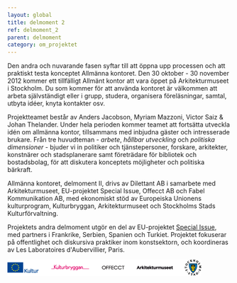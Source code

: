 ```yaml
---
layout: global
title: delmoment 2
ref: delmoment_2
parent: delmoment
category: om_projektet
---
```


Den andra och nuvarande fasen syftar till att öppna upp processen och att praktiskt testa konceptet Allmänna kontoret. Den 30 oktober - 30 november 2012 kommer ett tillfälligt Allmänt kontor att vara öppet på Arkitekturmuseet i Stockholm. Du som kommer för att använda kontoret är välkommen att arbeta självständigt eller i grupp, studera, organisera föreläsningar, samtal, utbyta idéer, knyta kontakter osv.

Projektteamet består av Anders Jacobson, Myriam Mazzoni, Victor Saiz & Johan Thelander. Under hela perioden kommer teamet att fortsätta utveckla idén om allmänna kontor, tillsammans med inbjudna gäster och intresserade brukare. Från tre huvudteman - *arbete*, *hållbar utveckling* och *politiska dimensioner* - bjuder vi in politiker och tjänstepersoner, forskare, arkitekter, konstnärer och stadsplanerare samt företrädare för bibliotek och bostadsbolag, för att diskutera konceptets möjligheter och politiska bärkraft.

Allmänna kontoret, delmoment II, drivs av Dilettant AB i samarbete med Arkitekturmuseet, EU-projektet Special Issue, Offecct AB och Fabel Kommunikation AB, med ekonomiskt stöd av Europeiska Unionens kulturprogram, Kulturbryggan, Arkitekturmuseet och Stockholms Stads Kulturförvaltning.

Projektets andra delmoment utgör en del av EU-projektet [Special Issue](http://specialissue.eu), med partners i Frankrike, Serbien, Spanien och Turkiet. Projektet fokuserar på offentlighet och diskursiva praktiker inom konstsektorn, och koordineras av Les Laboratoires d'Aubervillier, Paris.

![samarbete](/assets/img/logos.png)